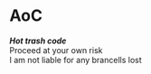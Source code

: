 # AoC
***Hot trash code***
<br />
Proceed at your own risk
<br />
I am not liable for any brancells lost
